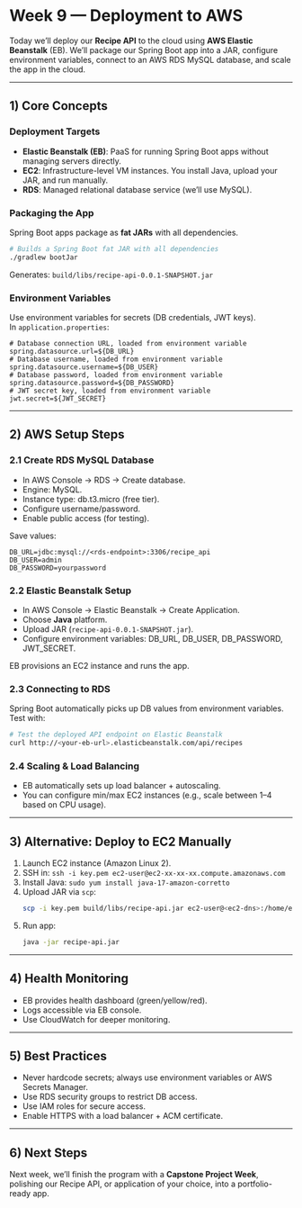 # Week 9 — Deployment to AWS

Today we’ll deploy our **Recipe API** to the cloud using **AWS Elastic Beanstalk** (EB). We’ll package our Spring Boot app into a JAR, configure environment variables, connect to an AWS RDS MySQL database, and scale the app in the cloud.

---

## 1) Core Concepts

### Deployment Targets
- **Elastic Beanstalk (EB)**: PaaS for running Spring Boot apps without managing servers directly.  
- **EC2**: Infrastructure-level VM instances. You install Java, upload your JAR, and run manually.  
- **RDS**: Managed relational database service (we’ll use MySQL).

### Packaging the App
Spring Boot apps package as **fat JARs** with all dependencies.  
```bash
# Builds a Spring Boot fat JAR with all dependencies
./gradlew bootJar
```

Generates: `build/libs/recipe-api-0.0.1-SNAPSHOT.jar`

### Environment Variables
Use environment variables for secrets (DB credentials, JWT keys).  
In `application.properties`:
```properties
# Database connection URL, loaded from environment variable
spring.datasource.url=${DB_URL}
# Database username, loaded from environment variable
spring.datasource.username=${DB_USER}
# Database password, loaded from environment variable
spring.datasource.password=${DB_PASSWORD}
# JWT secret key, loaded from environment variable
jwt.secret=${JWT_SECRET}
```

---

## 2) AWS Setup Steps

### 2.1 Create RDS MySQL Database
- In AWS Console → RDS → Create database.  
- Engine: MySQL.  
- Instance type: db.t3.micro (free tier).  
- Configure username/password.  
- Enable public access (for testing).  

Save values:
```
DB_URL=jdbc:mysql://<rds-endpoint>:3306/recipe_api
DB_USER=admin
DB_PASSWORD=yourpassword
```

### 2.2 Elastic Beanstalk Setup
- In AWS Console → Elastic Beanstalk → Create Application.  
- Choose **Java** platform.  
- Upload JAR (`recipe-api-0.0.1-SNAPSHOT.jar`).  
- Configure environment variables: DB_URL, DB_USER, DB_PASSWORD, JWT_SECRET.  

EB provisions an EC2 instance and runs the app.

### 2.3 Connecting to RDS
Spring Boot automatically picks up DB values from environment variables. Test with:
```bash
# Test the deployed API endpoint on Elastic Beanstalk
curl http://<your-eb-url>.elasticbeanstalk.com/api/recipes
```

### 2.4 Scaling & Load Balancing
- EB automatically sets up load balancer + autoscaling.  
- You can configure min/max EC2 instances (e.g., scale between 1–4 based on CPU usage).

---

## 3) Alternative: Deploy to EC2 Manually

1. Launch EC2 instance (Amazon Linux 2).  
2. SSH in: `ssh -i key.pem ec2-user@ec2-xx-xx-xx.compute.amazonaws.com`  
3. Install Java: `sudo yum install java-17-amazon-corretto`  
4. Upload JAR via `scp`:  
   ```bash
   scp -i key.pem build/libs/recipe-api.jar ec2-user@<ec2-dns>:/home/ec2-user
   ```
5. Run app:  
   ```bash
   java -jar recipe-api.jar
   ```

---

## 4) Health Monitoring

- EB provides health dashboard (green/yellow/red).  
- Logs accessible via EB console.  
- Use CloudWatch for deeper monitoring.

---

## 5) Best Practices
- Never hardcode secrets; always use environment variables or AWS Secrets Manager.  
- Use RDS security groups to restrict DB access.  
- Use IAM roles for secure access.  
- Enable HTTPS with a load balancer + ACM certificate.

---

## 6) Next Steps

Next week, we’ll finish the program with a **Capstone Project Week**, polishing our Recipe API, or application of your choice, into a portfolio-ready app.
